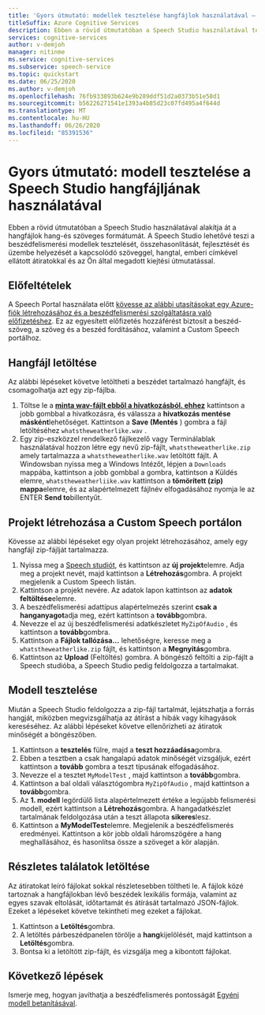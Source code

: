 ```yaml
---
title: 'Gyors útmutató: modellek tesztelése hangfájlok használatával – Speech Studio'
titleSuffix: Azure Cognitive Services
description: Ebben a rövid útmutatóban a Speech Studio használatával tesztelheti a hangfájlok felismerését.
services: cognitive-services
author: v-demjoh
manager: nitinme
ms.service: cognitive-services
ms.subservice: speech-service
ms.topic: quickstart
ms.date: 06/25/2020
ms.author: v-demjoh
ms.openlocfilehash: 76fb933893b624e9b289ddf51d2a0373b51e58d1
ms.sourcegitcommit: b56226271541e1393a4b85d23c07fd495a4f644d
ms.translationtype: MT
ms.contentlocale: hu-HU
ms.lasthandoff: 06/26/2020
ms.locfileid: "85391536"
---
```

# <a name="quickstart-test-a-model-using-an-audio-file-in-speech-studio"></a>Gyors útmutató: modell tesztelése a Speech Studio hangfájljának használatával

Ebben a rövid útmutatóban a Speech Studio használatával alakítja át a hangfájlok hang-és szöveges formátumát. A Speech Studio lehetővé teszi a beszédfelismerési modellek tesztelését, összehasonlítását, fejlesztését és üzembe helyezését a kapcsolódó szöveggel, hangtal, emberi címkével ellátott átiratokkal és az Ön által megadott kiejtési útmutatással.

## <a name="prerequisites"></a>Előfeltételek

A Speech Portal használata előtt [kövesse az alábbi utasításokat egy Azure-fiók létrehozásához és a beszédfelismerési szolgáltatásra való előfizetéshez](../how-to-custom-speech.md#set-up-your-azure-account). Ez az egyesített előfizetés hozzáférést biztosít a beszéd-szöveg, a szöveg és a beszéd fordításához, valamint a Custom Speech portálhoz.

## <a name="download-an-audio-file"></a>Hangfájl letöltése

Az alábbi lépéseket követve letöltheti a beszédet tartalmazó hangfájlt, és csomagolhatja azt egy zip-fájlba.

1. Töltse le a **[minta wav-fájlt ebből a hivatkozásból. ehhez](https://raw.githubusercontent.com/Azure-Samples/cognitive-services-speech-sdk/f9807b1079f3a85f07cbb6d762c6b5449d536027/samples/cpp/windows/console/samples/whatstheweatherlike.wav)** kattintson a jobb gombbal a hivatkozásra, és válassza a **hivatkozás mentése másként**lehetőséget. Kattintson a **Save (Mentés** ) gombra a fájl letöltéséhez `whatstheweatherlike.wav` .
2. Egy zip-eszközzel rendelkező fájlkezelő vagy Terminálablak használatával hozzon létre egy nevű zip-fájlt, `whatstheweatherlike.zip` amely tartalmazza a `whatstheweatherlike.wav` letöltött fájlt. A Windowsban nyissa meg a Windows Intézőt, lépjen a `Downloads` mappába, kattintson a jobb gombbal a gombra, kattintson a Küldés elemre, `whatstheweatherliike.wav` kattintson a **tömörített (zip) mappa**elemre, és az alapértelmezett fájlnév elfogadásához nyomja le az ENTER **Send to**billentyűt.

## <a name="create-a-project-in-the-custom-speech-portal"></a>Projekt létrehozása a Custom Speech portálon

Kövesse az alábbi lépéseket egy olyan projekt létrehozásához, amely egy hangfájl zip-fájlját tartalmazza.

1. Nyissa meg a [Speech studiót](https://speech.microsoft.com/), és kattintson az **új projekt**elemre. Adja meg a projekt nevét, majd kattintson a **Létrehozás**gombra. A projekt megjelenik a Custom Speech listán.
2. Kattintson a projekt nevére. Az adatok lapon kattintson az **adatok feltöltése**elemre.
3. A beszédfelismerési adattípus alapértelmezés szerint **csak a hanganyagot**adja meg, ezért kattintson a **tovább**gombra.
4. Nevezze el az új beszédfelismerési adatkészletet `MyZipOfAudio` , és kattintson a **tovább**gombra.
5. Kattintson a **Fájlok tallózása...** lehetőségre, keresse meg a `whatstheweatherlike.zip` fájlt, és kattintson a **Megnyitás**gombra.
6. Kattintson az **Upload** (Feltöltés) gombra. A böngésző feltölti a zip-fájlt a Speech studióba, a Speech Studio pedig feldolgozza a tartalmakat.

## <a name="test-a-model"></a>Modell tesztelése

Miután a Speech Studio feldolgozza a zip-fájl tartalmát, lejátszhatja a forrás hangját, miközben megvizsgálhatja az átírást a hibák vagy kihagyások kereséséhez. Az alábbi lépéseket követve ellenőrizheti az átiratok minőségét a böngészőben.

1. Kattintson a **tesztelés** fülre, majd a **teszt hozzáadása**gombra.
2. Ebben a tesztben a csak hangalapú adatok minőségét vizsgáljuk, ezért kattintson a **tovább** gombra a teszt típusának elfogadásához.
3. Nevezze el a tesztet `MyModelTest` , majd kattintson a **tovább**gombra.
4. Kattintson a bal oldali választógombra `MyZipOfAudio` , majd kattintson a **tovább**gombra.
5. Az **1. modell** legördülő lista alapértelmezett értéke a legújabb felismerési modell, ezért kattintson a **Létrehozás**gombra. A hangadatkészlet tartalmának feldolgozása után a teszt állapota **sikeres**lesz.
6. Kattintson a **MyModelTest**elemre. Megjelenik a beszédfelismerés eredményei. Kattintson a kör jobb oldali háromszögére a hang meghallásához, és hasonlítsa össze a szöveget a kör alapján.

## <a name="download-detailed-results"></a>Részletes találatok letöltése

Az átiratokat leíró fájlokat sokkal részletesebben töltheti le. A fájlok közé tartoznak a hangfájlokban lévő beszédek lexikális formája, valamint az egyes szavak eltolását, időtartamát és átírását tartalmazó JSON-fájlok. Ezeket a lépéseket követve tekintheti meg ezeket a fájlokat.

1. Kattintson a **Letöltés**gombra.
2. A letöltés párbeszédpanelen törölje a **hang**kijelölését, majd kattintson a **Letöltés**gombra.
3. Bontsa ki a letöltött zip-fájlt, és vizsgálja meg a kibontott fájlokat.

## <a name="next-steps"></a>Következő lépések

Ismerje meg, hogyan javíthatja a beszédfelismerés pontosságát [Egyéni modell betanításával](../how-to-custom-speech-test-and-train.md).